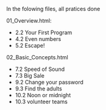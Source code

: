 In the folowing files, all pratices done

01_Overview.html:
- 2.2 Your First Program
- 4.2 Even numbers
- 5.2 Escape!


02_Basic_Concepts.html
- 7.2 Speed of Sound
- 7.3 Big Sale
- 9.2 Change your password
- 9.3 Find the adults
- 10.2 Noon or midnight
- 10.3 volunteer teams
